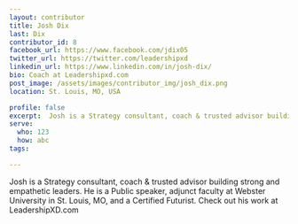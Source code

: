 ```yaml
---
layout: contributor
title: Josh Dix
last: Dix
contributor_id: 8
facebook_url: https://www.facebook.com/jdix05
twitter_url: https://twitter.com/leadershipxd
linkedin_url: https://www.linkedin.com/in/josh-dix/
bio: Coach at Leadershipxd.com
post_image: /assets/images/contributor_img/josh_dix.png
location: St. Louis, MO, USA

profile: false
excerpt:  Josh is a Strategy consultant, coach & trusted advisor building strong and empathetic leaders.
serve:
  who: 123
  how: abc
tags:

---
```

Josh is a Strategy consultant, coach & trusted advisor building strong and empathetic leaders. He is a Public speaker, adjunct faculty at Webster University in St. Louis, MO, and a Certified Futurist. Check out his work at LeadershipXD.com 